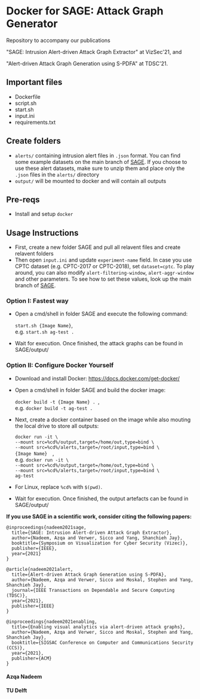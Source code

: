 # Docker for SAGE: Attack Graph Generator
Repository to accompany our publications

"SAGE: Intrusion Alert-driven Attack Graph Extractor" at VizSec'21, and

"Alert-driven Attack Graph Generation using S-PDFA" at TDSC'21.

## Important files
- Dockerfile
- script.sh
- start.sh
- input.ini
- requirements.txt


## Create folders
- `alerts/` containing intrusion alert files in `.json` format. You can find some example datasets on the main branch of [SAGE](https://github.com/tudelft-cda-lab/SAGE/tree/main/alerts). If you choose to use these alert datasets, make sure to unzip them and place only the `.json` files in the `alerts/` directory
- `output/` will be mounted to docker and will contain all outputs

## Pre-reqs
- Install and setup `docker`

## Usage Instructions

- First, create a new folder SAGE and pull all relavent files and create relavent folders
- Then open `input.ini` and update `experiment-name` field. In case you use CPTC dataset (e.g. CPTC-2017 or CPTC-2018), set `dataset=cptc`. To play around, you can also modify `alert-filtering-window`, `alert-aggr-window` and other parameters. To see how to set these values, look up the main branch of [SAGE](https://github.com/tudelft-cda-lab/SAGE).

### Option I: Fastest way

- Open a cmd/shell in folder SAGE and execute the following command:

  `start.sh {Image Name}`, \
  e.g. `start.sh ag-test .`

- Wait for execution. Once finished, the attack graphs can be found in SAGE/output/

### Option II: Configure Docker Yourself

- Download and install Docker: https://docs.docker.com/get-docker/

- Open a cmd/shell in folder SAGE and build the docker image:

  `docker build -t {Image Name} . `, \
  e.g. `docker build -t ag-test .`

- Next, create a docker container based on the image while also mouting the local drive to store all outputs:

  `docker run -it \` \
    `--mount src=%cd%/output,target=/home/out,type=bind \` \
    `--mount src=%cd%/alerts,target=/root/input,type=bind \` \
    `{Image Name}  `, \
  e.g. `docker run -it \` \
    `--mount src=%cd%/output,target=/home/out,type=bind \` \
    `--mount src=%cd%/alerts,target=/root/input,type=bind \` \
    `ag-test`

* For Linux, replace `%cd%` with `$(pwd)`.

- Wait for execution. Once finished, the output artefacts can be found in SAGE/output/

**If you use SAGE in a scientific work, consider citing the following papers:**

```
@inproceedings{nadeem2021sage,
  title={SAGE: Intrusion Alert-driven Attack Graph Extractor},
  author={Nadeem, Azqa and Verwer, Sicco and Yang, Shanchieh Jay},
  booktitle={Symposium on Visualization for Cyber Security (Vizec)},
  publisher={IEEE},
  year={2021}
}
```
```
@article{nadeem2021alert,
  title={Alert-driven Attack Graph Generation using S-PDFA},
  author={Nadeem, Azqa and Verwer, Sicco and Moskal, Stephen and Yang, Shanchieh Jay},
  journal={IEEE Transactions on Dependable and Secure Computing (TDSC)},
  year={2021},
  publisher={IEEE}
}
```
```
@inproceedings{nadeem2021enabling,
  title={Enabling visual analytics via alert-driven attack graphs},
  author={Nadeem, Azqa and Verwer, Sicco and Moskal, Stephen and Yang, Shanchieh Jay},
  booktitle={SIGSAC Conference on Computer and Communications Security (CCS)},
  year={2021},
  publisher={ACM}
}
```

#### Azqa Nadeem
#### TU Delft
